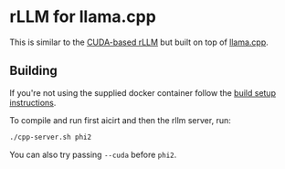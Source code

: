 # rLLM for llama.cpp

This is similar to the [CUDA-based rLLM](../rllm/)
but built on top of [llama.cpp](https://github.com/ggerganov/llama.cpp).

## Building

If you're not using the supplied docker container follow the
[build setup instructions](../README.md#build-setup-on-linux-including-wsl2).

To compile and run first aicirt and then the rllm server, run:

```bash
./cpp-server.sh phi2
```

You can also try passing `--cuda` before `phi2`.

